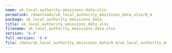 ```yaml
---
name: uk-local-authority-emissions-data-xlsx
permalink: /downloads/uk_local_authority_emissions_data_xlsx/0_4
package: uk_local_authority_emissions_data
title: uk_local_authority_emissions_data_xlsx
filename: uk_local_authority_emissions_data.xlsx
version: '0.4'
full_version: '0.4'
file: /data/uk_local_authority_emissions_data/0.4/uk_local_authority_emissions_data.xlsx
---
```

